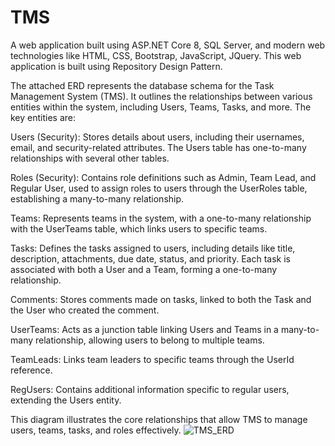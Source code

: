 # TMS
A web application built using ASP.NET Core 8, SQL Server, and modern web technologies like HTML, CSS, Bootstrap, JavaScript, JQuery. This web application is built using 
Repository Design Pattern.

The attached ERD represents the database schema for the Task Management System (TMS). It outlines the relationships between various entities within the system, including Users, Teams, Tasks, and more. The key entities are:

Users (Security): Stores details about users, including their usernames, email, and security-related attributes. The Users table has one-to-many relationships with several other tables.

Roles (Security): Contains role definitions such as Admin, Team Lead, and Regular User, used to assign roles to users through the UserRoles table, establishing a many-to-many relationship.

Teams: Represents teams in the system, with a one-to-many relationship with the UserTeams table, which links users to specific teams.

Tasks: Defines the tasks assigned to users, including details like title, description, attachments, due date, status, and priority. Each task is associated with both a User and a Team, forming a one-to-many relationship.

Comments: Stores comments made on tasks, linked to both the Task and the User who created the comment.

UserTeams: Acts as a junction table linking Users and Teams in a many-to-many relationship, allowing users to belong to multiple teams.

TeamLeads: Links team leaders to specific teams through the UserId reference.

RegUsers: Contains additional information specific to regular users, extending the Users entity.

This diagram illustrates the core relationships that allow TMS to manage users, teams, tasks, and roles effectively.
![TMS_ERD](https://github.com/user-attachments/assets/c533c2b1-de34-44d2-8892-2e87a6ef2112)
